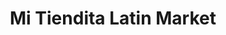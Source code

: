 ---
title: "Mi Tiendita Latin Market"
url: /columbus/mi-tiendita-latin-market/
shop: Lebensmittel
---